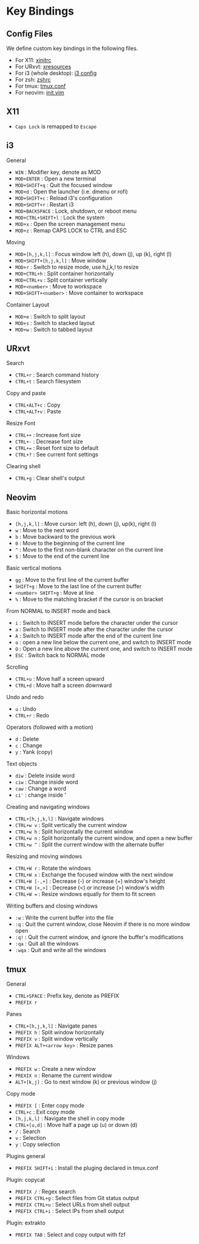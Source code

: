 # Key Bindings
## Config Files
We define custom key bindings in the following files. 

- For X11: [xinitrc](./X11/config/xinitrc)
- For URxvt: [xresources](./X11/config/xresources)
- For i3 (whole desktop): [i3 config](./i3/config/config)
- For zsh: [zshrc](./zsh/config/zshrc)
- For tmux: [tmux.conf](./tmux/config/tmux.conf)
- For neovim: [init.vim](./nvim/config/init.vim)


## X11
- `Caps Lock` is remapped to `Escape`


## i3 
General

- `WIN` : Modifier key, denote as MOD
- `MOD+ENTER` : Open a new terminal
- `MOD+SHIFT+q` : Quit the focused window
- `MOD+d` : Open the launcher (i.e. dmenu or rofi)
- `MOD+SHIFT+c` : Reload i3's configuration
- `MOD+SHIFT+r` : Restart i3
- `MOD+BACKSPACE` : Lock, shutdown, or reboot menu
- `MOD+CTRL+SHIFT+l` : Lock the system
- `MOD+x` : Open the screen management menu
- `MOD+z` : Remap CAPS LOCK to CTRL and ESC

Moving

- `MOD+[h,j,k,l]` : Focus window left (h), down (j), up (k), right (l)
- `MOD+SHIFT+[h,j,k,l]` : Move window
- `MOD+r` : Switch to resize mode, use h,j,k,l to resize
- `MOD+CTRL+h` : Split container horizontally
- `MOD+CTRL+v` : Split container vertically
- `MOD+<number>` : Move to workspace <number>
- `MOD+SHIFT+<number>` : Move container to workspace <number>

Container Layout

- `MOD+e` : Switch to split layout
- `MOD+s` : Switch to stacked layout
- `MOD+w` : Switch to tabbed layout


## URxvt
Search 

- `CTRL+r` : Search command history
- `CTRL+t` : Search filesystem 

Copy and paste

- `CTRL+ALT+c` : Copy
- `CTRL+ALT+v` : Paste

Resize Font

- `CTRL++` : Increase font size
- `CTRL+-` : Decrease font size
- `CTRL+=` : Reset font size to default
- `CTRL+?` : See current font settings

Clearing shell

- `CTRL+g` : Clear shell's output


## Neovim
Basic horizontal motions

- `[h,j,k,l]` : Move cursor: left (h), down (j), up(k), right (l)
- `w` : Move to the next word
- `b` : Move backward to the previous work
- `0` : Move to the beginning of the current line
- `^` : Move to the first non-blank character on the current line
- `$` : Move to the end of the current line

Basic vertical motions

- `gg` : Move to the first line of the current buffer
- `SHIFT+g` : Move to the last line of the current buffer
- `<number> SHIFT+g` : Move at line <number>
- `%` : Move to the matching bracket if the cursor is on bracket

From NORMAL to INSERT mode and back

- `i` : Switch to INSERT mode before the character under the cursor
- `a` : Switch to INSERT mode after the character under the cursor
- `A` : Switch to INSERT mode after the end of the current line
- `o` : open a new line below the current one, and switch to INSERT mode
- `O` : Open a new line above the current one, and switch to INSERT mode
- `ESC` : Switch back to NORMAL mode

Scrolling

- `CTRL+u` : Move half a screen upward
- `CTRL+d` : Move half a screen downward

Undo and redo

- `u` : Undo
- `CTRL+r` : Redo

Operators (followed with a motion)

- `d` : Delete
- `c` : Change
- `y` : Yank (copy)

Text objects

- `diw` : Delete inside word
- `ciw` : Change inside word
- `caw` : Change a word
- `ci'` : change inside '

Creating and navigating windows

- `CTRL+[h,j,k,l]` : Navigate windows
- `CTRL+w v` : Split vertically the current window
- `CTRL+w h` : Split horizontally the current window
- `CTRL+w n` : Split horizontally the current window, and open a new buffer
- `CTRL+w ^` : Split the current window with the alternate buffer

Resizing and moving windows

- `CTRL+W r` : Rotate the windows
- `CTRL+W x` : Exchange the focused window with the next window
- `CTRL+W [-,+]` : Decrease (-) or increase (+) window's height
- `CTRL+W [<,>]` : Decrease (<) or increase (>) window's width
- `CTRL+W =` : Resize windows equally for them to fit screen

Writing buffers and closing windows

- `:w` : Write the current buffer into the file
- `:q` : Quit the current window, close Neovim if there is no more window open
- `:q!` : Quit the current window, and ignore the buffer's modifications
- `:qa` : Quit all the windows
- `:wqa` : Quit and write all the windows


## tmux
General

- `CTRL+SPACE` : Prefix key, denote as PREFIX
- `PREFIX r`

Panes

- `CTRL+[h,j,k,l]` : Navigate panes
- `PREFIX h` : Split window horizontally
- `PREFIX v` : Split window vertically
- `PREFIX ALT+<arrow key>` : Resize panes

Windows

- `PREFIX w` : Create a new window
- `PREXIX n` : Rename the current window
- `ALT+[k,j]` : Go to next window (k) or previous window (j)

Copy mode

- `PREFIX [` : Enter copy mode
- `CTRL+c` : Exit copy mode
- `[h,j,k,l]` : Navigate the shell in copy mode
- `CTRL+[u,d]` : Move half a page up (u) or down (d)
- `/` : Search
- `v` : Selection
- `y` : Copy selection

Plugins general

- `PREFIX SHIFT+i` : Install the pluging declared in tmux.conf

Plugin: copycat

- `PREFIX /` : Regex search
- `PREFIX CTRL+g` : Select files from Git status output 
- `PREFIX CTRL+u` : Select URLs from shell output
- `PREFIX CTRL+i` : Select IPs from shell output

Plugin: extrakto

- `PREFIX TAB` : Select and copy output with fzf
